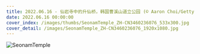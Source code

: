 ```yaml
---
title: 2022.06.16 - 仙岩寺中的升仙桥，韩国曹溪山道立公园 (© Aaron Choi/Getty Images)
date: 2022.06.16 00:00:00
cover_index: /images/thumbs/SeonamTemple_ZH-CN3460236076_533x300.jpg
cover_detail: /images/SeonamTemple_ZH-CN3460236076_1920x1080.jpg
---
```


![SeonamTemple](/images/SeonamTemple_ZH-CN3460236076_1920x1080.jpg)
